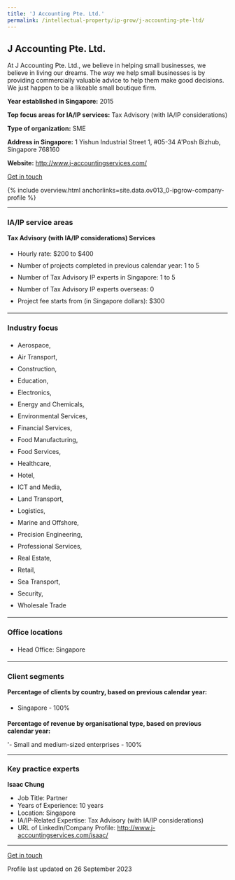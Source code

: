 ```yaml
---
title: 'J Accounting Pte. Ltd.'
permalink: /intellectual-property/ip-grow/j-accounting-pte-ltd/
---
```


## J Accounting Pte. Ltd.

At J Accounting Pte. Ltd., we believe in helping small businesses, we believe in living our dreams. The way we help small businesses is by providing commercially valuable advice to help them make good decisions.
We just happen to be a likeable small boutique firm.

<b>Year established in Singapore:</b> 2015

<b>Top focus areas for IA/IP services:</b> Tax Advisory (with IA/IP considerations)

<b>Type of organization:</b> SME

<b>Address in Singapore:</b> 1 Yishun Industrial Street 1, #05-34 A'Posh Bizhub, Singapore 768160

<b>Website:</b> <a href='http://www.j-accountingservices.com/'>http://www.j-accountingservices.com/</a>

<a class='btn' href='https://form.gov.sg/64eec2ef962d320012d72419' target='_blank' rel='noopener'>Get in touch</a>

{% include overview.html anchorlinks=site.data.ov013_0-ipgrow-company-profile %}

---
<a name='ip-related-service-areas'></a>
### IA/IP service areas

**Tax Advisory (with IA/IP considerations) Services**

<ul>
<li style='line-height: 27px; margin: 0px 0px !important'>Hourly rate:  $200 to $400</li>
<li style='line-height: 27px; margin: 0px 0px !important'>Number of projects completed in previous calendar year: 1 to 5</li>
<li style='line-height: 27px; margin: 0px 0px !important'>Number of Tax Advisory IP experts in Singapore: 1 to 5</li>
<li style='line-height: 27px; margin: 0px 0px !important'>Number of Tax Advisory IP experts overseas: 0</li>
<li style='line-height: 27px; margin: 0px 0px !important'>Project fee starts from (in Singapore dollars):  $300</li>
</ul>

---
<a name='industry-focus'></a>
### Industry focus

<ul><li style='line-height: 27px; margin: 0px 0px !important'> Aerospace, </li><li style='line-height: 27px; margin: 0px 0px !important'>Air Transport, </li><li style='line-height: 27px; margin: 0px 0px !important'>Construction, </li><li style='line-height: 27px; margin: 0px 0px !important'>Education, </li><li style='line-height: 27px; margin: 0px 0px !important'>Electronics, </li><li style='line-height: 27px; margin: 0px 0px !important'>Energy and Chemicals, </li><li style='line-height: 27px; margin: 0px 0px !important'>Environmental Services, </li><li style='line-height: 27px; margin: 0px 0px !important'>Financial Services, </li><li style='line-height: 27px; margin: 0px 0px !important'>Food Manufacturing, </li><li style='line-height: 27px; margin: 0px 0px !important'>Food Services, </li><li style='line-height: 27px; margin: 0px 0px !important'>Healthcare, </li><li style='line-height: 27px; margin: 0px 0px !important'>Hotel, </li><li style='line-height: 27px; margin: 0px 0px !important'>ICT and Media, </li><li style='line-height: 27px; margin: 0px 0px !important'>Land Transport, </li><li style='line-height: 27px; margin: 0px 0px !important'>Logistics, </li><li style='line-height: 27px; margin: 0px 0px !important'>Marine and Offshore, </li><li style='line-height: 27px; margin: 0px 0px !important'>Precision Engineering, </li><li style='line-height: 27px; margin: 0px 0px !important'>Professional Services, </li><li style='line-height: 27px; margin: 0px 0px !important'>Real Estate, </li><li style='line-height: 27px; margin: 0px 0px !important'>Retail, </li><li style='line-height: 27px; margin: 0px 0px !important'>Sea Transport, </li><li style='line-height: 27px; margin: 0px 0px !important'>Security, </li><li style='line-height: 27px; margin: 0px 0px !important'>Wholesale Trade</li></ul>

---
<a name='office-locations'></a>
### Office locations

<ul><li style='line-height: 27px; margin: 0px 0px !important'> Head Office: Singapore</li></ul>

---
<a name='client-segments'></a>
### Client segments

**Percentage of clients by country, based on previous calendar year:**

<ul><li style='line-height: 27px; margin: 0px 0px !important'> Singapore - 100%</li></ul>

**Percentage of revenue by organisational type, based on previous calendar year:**

'- Small and medium-sized enterprises - 100%

---
<a name='key-practice-experts'></a>
### Key practice experts

**Isaac Chung**

- Job Title: Partner
- Years of Experience: 10 years
- Location: Singapore
- IA/IP-Related Expertise: Tax Advisory (with IA/IP considerations)
- URL of LinkedIn/Company Profile: <a href="http://www.j-accountingservices.com/isaac/" target="_blank" rel="noopener">http://www.j-accountingservices.com/isaac/</a>

---
<p>
<a class='btn' href='https://form.gov.sg/64eec2ef962d320012d72419' target='_blank' rel='noopener'>Get in touch</a>
</p>
Profile last updated on 26 September 2023
